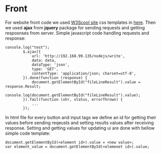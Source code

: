 # Front
For website front code we used [W3Scool site](https://www.w3schools.com/) css templates in [here](https://www.w3schools.com/w3css/tryw3css_templates_app_launch.htm). Then we used **ajax** from **jquery** package for sending requests and getting resposnses from server.
Simple javascript code handling requests and response:
    
    console.log("test");
            $.ajax({
                url: 'http://192.168.99.135/nodejs/write',
                data: data,
                dataType: 'json',
                type: 'GET',
                contentType: 'application/json; charset=utf-8',
            }).done(function (response) {
                document.getElementById("fileLineResult").value = response.Result;
                console.log(document.getElementById("fileLineResult").value);
            }).fail(function (xhr, status, errorThrown) {
                ...
            });
            
In html file for every button and input tags we define an id for getting their values before sending reqeusts and setting results values after receiving response. Setting and getting values for updating ui are done with bellow simple code template:

    document.getElementById(<element id>).value = <new value>;
    var element_value = document.getElementById(<elemenet id>).value;